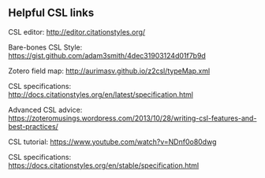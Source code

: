 ## Helpful CSL links
CSL editor: http://editor.citationstyles.org/

Bare-bones CSL Style: https://gist.github.com/adam3smith/4dec31903124d01f7b9d

Zotero field map: http://aurimasv.github.io/z2csl/typeMap.xml

CSL specifications: http://docs.citationstyles.org/en/latest/specification.html

Advanced CSL advice: https://zoteromusings.wordpress.com/2013/10/28/writing-csl-features-and-best-practices/

CSL tutorial: https://www.youtube.com/watch?v=NDnf0o80dwg

CSL specifications: https://docs.citationstyles.org/en/stable/specification.html
